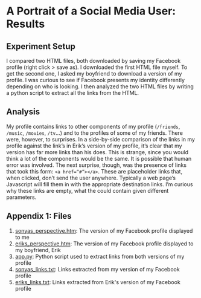 # A Portrait of a Social Media User: Results

## Experiment Setup
I compared two HTML files, both downloaded by saving my Facebook profile (right click > save as). I downloaded the first HTML file myself. To get the second one, I asked my boyfriend to download a version of my profile. I was curious to see if Facebook presents my identity differently depending on who is looking. I then analyzed the two HTML files by writing a python script to extract all the links from the HTML.

## Analysis
My profile contains links to other components of my profile (`/friends`, `/music`, `/movies`, `/tv`…) and to the profiles of some of my friends. There were, however, to surprises. In a side-by-side comparison of the links in my profile against the link’s in Erik’s version of my profile, it’s clear that my version has far more links than his does. This is strange, since you would think a lot of the components would be the same. It is possible that human error was involved. The next surprise, though, was the presence of links that took this form: `<a href=“#”></a>`. These are placeholder links that, when clicked, don’t send the user anywhere. Typically a web page’s Javascript will fill them in with the appropriate destination links. I’m curious why these links are empty, what the could contain given different parameters.

## Appendix 1: Files
1. [sonyas_perspective.htm](/sonyas_perspective.htm): The version of my Facebook profile displayed to me
2. [eriks_perspective.htm](/eriks_perspective.htm): The version of my Facebook profile displayed to my boyfriend, Erik
3. [app.py](/app.py): Python script used to extract links from both versions of my profile
4. [sonyas_links.txt](/sonyas_links.txt): Links extracted from my version of my Facebook profile
5. [eriks_links.txt](/eriks_links.txt): Links extracted from Erik's version of my Facebook profile